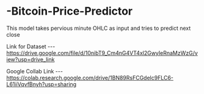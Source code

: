 # -Bitcoin-Price-Predictor

This model takes pervious minute OHLC as input and tries to predict next close

Link for Dataset --- https://drive.google.com/file/d/10nibT9_Cm4nG4VT4xl2GwyIeRnaMzWzG/view?usp=drive_link

Google Collab Link --- https://colab.research.google.com/drive/1BN89RsFCGdelc9FLC6-L61iiVqvfBnyh?usp=sharing
